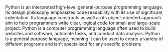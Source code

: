 Python is an interpreted high-level general-purpose programming language. 
Its design philosophy emphasizes code readability with its use of significant indentation.
Its language constructs as well as its object-oriented approach aim to help programmers write clear, logical code for small and large-scale project.
Python is a computer programming language often used to build websites and software, automate tasks, and conduct data analysis.
Python is a general purpose language, meaning it can be used to create a variety of different programs and isn't specialized for any specific problems

